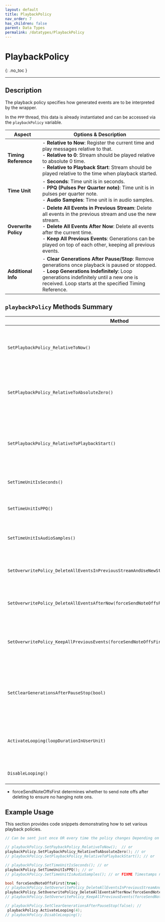 ```yaml
---
layout: default
title: PlaybackPolicy
nav_order: 7
has_children: false
parent: Data Types
permalink: /datatypes/PlaybackPolicy
---
```


# PlaybackPolicy
{: .no_toc }

---

## Description

The playback policy specifies how generated events are to be interpreted by the wrapper. 

In the `PPP` thread, this data is already instantiated and can be accessed via the 
`playbackPolicy` variable.

| Aspect               | Options & Description                                                                                                                                                                                                                                                                                            |
|----------------------|------------------------------------------------------------------------------------------------------------------------------------------------------------------------------------------------------------------------------------------------------------------------------------------------------------------|
| **Timing Reference** | - **Relative to Now**: Register the current time and play messages relative to that. <br> - **Relative to 0**: Stream should be played relative to absolute 0 time. <br> - **Relative to Playback Start**: Stream should be played relative to the time when playback started.                                   |
| **Time Unit**        | - **Seconds**: Time unit is in seconds. <br> - **PPQ (Pulses Per Quarter note)**: Time unit is in pulses per quarter note. <br> - **Audio Samples**: Time unit is in audio samples.                                                                                                                              |
| **Overwrite Policy** | - **Delete All Events in Previous Stream**: Delete all events in the previous stream and use the new stream. <br> - **Delete All Events After Now**: Delete all events after the current time. <br> - **Keep All Previous Events**: Generations can be played on top of each other, keeping all previous events. |
| **Additional Info**  | - **Clear Generations After Pause/Stop**: Remove generations once playback is paused or stopped. <br> - **Loop Generations Indefinitely**: Loop generations indefinitely until a new one is received. Loop starts at the specified Timing Reference. |                                                            

## `playbackPolicy` Methods Summary

| Method                                                                                      | Description                                                                     |
|---------------------------------------------------------------------------------------------|---------------------------------------------------------------------------------|
| `SetPlaybackPolicy_RelativeToNow()`                                                         | Sets the timing specification to be relative to the current time.               |
| `SetPlaybackPolicy_RelativeToAbsoluteZero()`                                                | Sets the timing specification to be relative to absolute 0 time.                |
| `SetPlaybackPolicy_RelativeToPlaybackStart()`                                               | Sets the timing specification to be relative to the time when playback started. |
| `SetTimeUnitIsSeconds()`                                                                    | Sets the time unit to seconds.                                                  |
| `SetTimeUnitIsPPQ()`                                                                        | Sets the time unit to pulses per quarter note (PPQ).                            |
| `SetTimeUnitIsAudioSamples()`                                                               | Sets the time unit to audio samples.                                            |
| `SetOverwritePolicy_DeleteAllEventsInPreviousStreamAndUseNewStream(forceSendNoteOffsFirst)` | Deletes all events in the previous stream and uses the new stream.              |
| `SetOverwritePolicy_DeleteAllEventsAfterNow(forceSendNoteOffsFirst)`                        | Deletes all events after the current time.                                      |
| `SetOverwritePolicy_KeepAllPreviousEvents(forceSendNoteOffsFirst)`                          | Retains all previous events, allowing new generations to be played on top.      |
| `SetClearGenerationsAfterPauseStop(bool)`                                                   | Determines whether to remove generations once playback is paused or stopped.    |
| `ActivateLooping(loopDurationInUserUnit)`                                                   | Activates looping of generations for a specific duration in user unit           |
| `DisableLooping()`                                                                          | Deactivates looping of generations.                                             |

*  forceSendNoteOffsFirst determines whether to send note offs after deleting to ensure no hanging note ons. 
 
## Example Usage

This section provides code snippets demonstrating how to set various playback policies.

```cpp
// Can be sent just once OR every time the policy changes Depending on the target task

// playbackPolicy.SetPaybackPolicy_RelativeToNow();  // or
playbackPolicy.SetPlaybackPolicy_RelativeToAbsoluteZero(); // or
// playbackPolicy.SetPlaybackPolicy_RelativeToPlaybackStart(); // or

// playbackPolicy.SetTimeUnitIsSeconds(); // or
playbackPolicy.SetTimeUnitIsPPQ(); // or
// playbackPolicy.SetTimeUnitIsAudioSamples(); // or FIXME Timestamps near zero don't work well in loop mode

bool forceSendNoteOffsFirst{true};
// playbackPolicy.SetOverwritePolicy_DeleteAllEventsInPreviousStreamAndUseNewStream(forceSendNoteOffsFirst); // or
playbackPolicy.SetOverwritePolicy_DeleteAllEventsAfterNow(forceSendNoteOffsFirst); // or
// playbackPolicy.SetOverwritePolicy_KeepAllPreviousEvents(forceSendNoteOffsFirst); // or

// playbackPolicy.SetClearGenerationsAfterPauseStop(false); //
 playbackPolicy.ActivateLooping(4);
// playbackPolicy.DisableLooping();

```